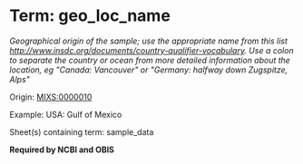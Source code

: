 # Term: geo_loc_name

*Geographical origin of the sample; use the appropriate name from this list http://www.insdc.org/documents/country-qualifier-vocabulary. Use a colon to separate the country or ocean from more detailed information about the location, eg "Canada: Vancouver" or "Germany: halfway down Zugspitze, Alps"*

Origin: [MIXS:0000010](https://w3id.org/mixs/0000010)

Example: USA: Gulf of Mexico

Sheet(s) containing term: sample_data

**Required by NCBI and OBIS**
